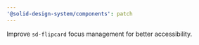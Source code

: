```yaml
---
'@solid-design-system/components': patch
---
```


Improve `sd-flipcard` focus management for better accessibility.
